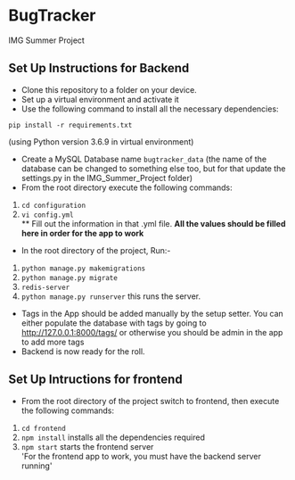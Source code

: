 # BugTracker
IMG Summer Project

## Set Up Instructions for Backend
* Clone this repository to a folder on your device.
* Set up a virtual environment and activate it
* Use the following command to install all the necessary dependencies:
```
pip install -r requirements.txt
```
(using Python version 3.6.9 in virtual environment)
* Create a MySQL Database name ```bugtracker_data``` (the name of the database can be changed to something else too, but for that update the settings.py in the IMG_Summer_Project folder)
* From the root directory execute the following commands:
1. ```cd configuration``` <br>
2. ```vi config.yml``` <br>
** Fill out the information in that .yml file. <b>All the values should be filled here in order for the app to work</b> 
* In the root directory of the project, Run:-
1. ```python manage.py makemigrations``` <br>
2. ```python manage.py migrate``` <br>
3. ```redis-server``` <br>
4. ```python manage.py runserver``` this runs the server. <br> 
* Tags in the App should be added manually by the setup setter. You can either populate the database with tags by going to <a href=" http://127.0.0.1:8000/tags/"> http://127.0.0.1:8000/tags/</a> or otherwise you should be admin in the app to add more tags<br>
* Backend is now ready for the roll.<br>

## Set Up Intructions for frontend
* From the root directory of the project switch to frontend, then execute the following commands:
1. ```cd frontend``` <br>
2. ```npm install``` installs all the dependencies required <br>
3. ```npm start``` starts the frontend server <br>
'For the frontend app to work, you must have the backend server running'
